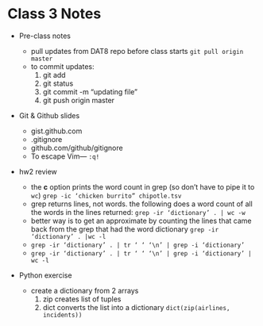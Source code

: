 # Class 3 Notes

* Pre-class notes
  * pull updates from DAT8 repo before class starts
`git pull origin master`
  * to commit updates:
    1. git add <filename>
    2. git status
    3. git commit -m “updating file”
    4. git push origin master

* Git & Github slides
  * gist.github.com
  * .gitignore
  * github.com/github/gitignore
  * To escape Vim— `:q!`
* hw2 review
  * the **c** option prints the word count in grep (so don’t have to pipe it to `wc`) 
`grep -ic ‘chicken burrito” chipotle.tsv`
  * grep returns lines, not words. the following does a word count of all the words in the lines returned: `grep -ir ‘dictionary’ . | wc -w`
  * better way is to get an approximate by counting the lines that came back from the grep that had the word dictionary `grep -ir ‘dictionary’ . |wc -l`
  * `grep -ir ‘dictionary’ . | tr ‘ ‘ ‘\n’ | grep -i ‘dictionary’`
  * `grep -ir ‘dictionary’ . | tr ‘ ‘ ‘\n’ | grep -i ‘dictionary’ | wc -l`
* Python exercise
  * create a dictionary from 2 arrays
    1. zip creates list of tuples
    2. dict converts the list into a dictionary
`dict(zip(airlines, incidents))`